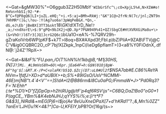<~Gat=&gMW30%"=O6ggub3Z2H50MbY`'WIbGrSfc^\;cO=XpjL5%4,N>XIW#o!Rm%n>hbS1;92-*#-B^C=f@P8gQ6]LI+juZL.eHQ;"+i.+5:aj=BMh=RkWj:"&K"1C@>2frN:N(7c/jnl;ZNT9n7HhMR*(]&;\?ou-:Y(Ag7uo6a!3pWqPeB&X.*Qn,-dG,eJ\Eb'jBeBX[3TT3&skt`18\GK!d!XTrD_Ne!`?_a;/<ndXorE\>$:9"gPQ<9bJX2j<@D.Xp*7P&N949%41+QZ)SbgCE#HtXVRXGiMa8u+\>(&+VhO!)l6Tr3[JQ]JcrG2Q6c1`bUa1O<eA%-%7QRV29h-gZraKoIVrb6WP(pKF$+k7T>l8oq>BX#AXpd3f;FbI.p)bZ)PliA*9ZAB\FTVj@CC'V&ig0CQBRC2O_cP'7bj<E>!X[Zkpk_1npC(i\eDg6pflamT>)3<a8%Y0FiOdnX,.dfN\@:`j24Z'?RpX~>
  
  
  
  <~Gat=&l&*tF%"FU.pan,/O(T%hN%h!1kb@B,^M1j30HS,(N]'J`?]Mi._#L9mVoS8h=6O\+6pr.jEa64F=h:G$N(01Oj8pW-AF"hg'$[:&RT.K-/P+C<olaFK!b51Q.$Zcj(D7:uL0#Ul2f`$NSA7ab#E.C86%ReYANVm+1fdfJ>XD>d*aUBlX>+b;S%+89IGsO/UsV^NCMMI-46E)m[NB"t.4`4<V''==]S!dA*I2@B86rm&l8Cu0aPG;lFmmaW*J>"Pd0Rq3?F=`N:Ehh*(:te*%D1/*D"fZjDpOp>h2h\RUg@/tF'p4qf6RSV\js"=C6BQ;DaZ!Bo0"oG0*1P(agCE_.YBm%&K4ebNJHJ;qYYS%i%;e:[i^t*F?G&$3]_NIRdI&+mEG[Pj6=I$jo(Ae'8eUuXneDPaX[7+d'hKRd1"?.<j>;&,Mn%0ZZ"?anEn'LJH()u?K<4&?^]Ca-U,KFElY*,bPB?Or[16g/(s~>
